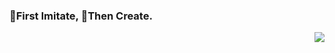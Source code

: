 ### 🐌First Imitate, 🚀Then Create.

<img align="right" src="https://github-readme-stats.vercel.app/api?username=careteenL&show_icons=true&icon_color=0366d6&text_color=24292e&bg_color=ffffff&hide_title=true" />

<!--
**careteenL/careteenL** is a ✨ _special_ ✨ repository because its `README.md` (this file) appears on your GitHub profile.

Here are some ideas to get you started:

- 🔭 I’m currently working on ...
- 🌱 I’m currently learning ...
- 👯 I’m looking to collaborate on ...
- 🤔 I’m looking for help with ...
- 💬 Ask me about ...
- 📫 How to reach me: ...
- 😄 Pronouns: ...
- ⚡ Fun fact: ...
-->

